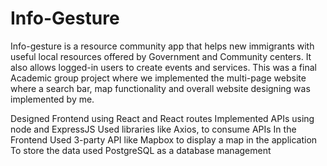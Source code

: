 # Info-Gesture
Info-gesture is a resource community app that helps new immigrants with useful local resources offered by Government and Community centers. It also allows logged-in users to create events and services. This was a final Academic group project where we implemented the multi-page website where a search bar, map functionality and overall website designing was implemented by me. 

Designed Frontend using React and React routes
Implemented APIs using node and ExpressJS
Used libraries like Axios, to consume APIs In the Frontend
Used 3-party API like Mapbox to display a map in the application
To store the data used PostgreSQL as a database management
